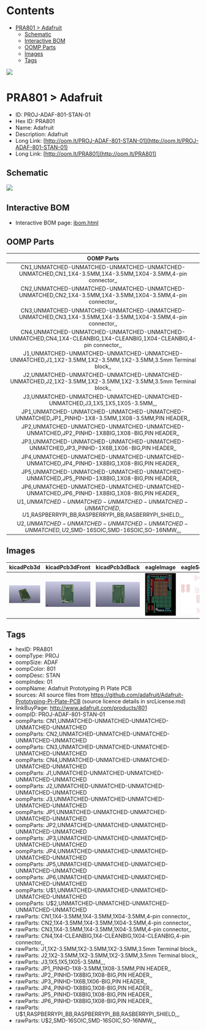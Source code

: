 



Contents
========

* [PRA801 > Adafruit](#pra801--adafruit)
	* [Schematic](#schematic)
	* [Interactive BOM](#interactive-bom)
	* [OOMP Parts](#oomp-parts)
	* [Images](#images)
	* [Tags](#tags)
  
![][im]
# PRA801 > Adafruit

- ID: PROJ-ADAF-801-STAN-01
- Hex ID: PRA801
- Name: Adafruit
- Description: Adafruit
- Long Link: [http://oom.lt/PROJ-ADAF-801-STAN-01](http://oom.lt/PROJ-ADAF-801-STAN-01)
- Long Link: [http://oom.lt/PRA801](http://oom.lt/PRA801)

## Schematic
  
![][schem]
## Interactive BOM

- Interactive BOM page: [ibom.html](https://htmlpreview.github.io/?https://github.com/oomlout/oomlout_OOMP_projects/blob/main/PROJ-ADAF-801-STAN-01/kicad/bom/ibom.html)

## OOMP Parts
  

|OOMP Parts|
| :---: |
|CN1,UNMATCHED-UNMATCHED-UNMATCHED-UNMATCHED-UNMATCHED,CN1,1X4-3.5MM,1X4-3.5MM,1X04-3.5MM,4-pin connector,,|
|CN2,UNMATCHED-UNMATCHED-UNMATCHED-UNMATCHED-UNMATCHED,CN2,1X4-3.5MM,1X4-3.5MM,1X04-3.5MM,4-pin connector,,|
|CN3,UNMATCHED-UNMATCHED-UNMATCHED-UNMATCHED-UNMATCHED,CN3,1X4-3.5MM,1X4-3.5MM,1X04-3.5MM,4-pin connector,,|
|CN4,UNMATCHED-UNMATCHED-UNMATCHED-UNMATCHED-UNMATCHED,CN4,1X4-CLEANBIG,1X4-CLEANBIG,1X04-CLEANBIG,4-pin connector,,|
|J1,UNMATCHED-UNMATCHED-UNMATCHED-UNMATCHED-UNMATCHED,J1,1X2-3.5MM,1X2-3.5MM,1X2-3.5MM,3.5mm Terminal block,,|
|J2,UNMATCHED-UNMATCHED-UNMATCHED-UNMATCHED-UNMATCHED,J2,1X2-3.5MM,1X2-3.5MM,1X2-3.5MM,3.5mm Terminal block,,|
|J3,UNMATCHED-UNMATCHED-UNMATCHED-UNMATCHED-UNMATCHED,J3,1X5,1X5,1X05-3.5MM,,,|
|JP1,UNMATCHED-UNMATCHED-UNMATCHED-UNMATCHED-UNMATCHED,JP1,,PINHD-1X8-3.5MM,1X08-3.5MM,PIN HEADER,,|
|JP2,UNMATCHED-UNMATCHED-UNMATCHED-UNMATCHED-UNMATCHED,JP2,,PINHD-1X8BIG,1X08-BIG,PIN HEADER,,|
|JP3,UNMATCHED-UNMATCHED-UNMATCHED-UNMATCHED-UNMATCHED,JP3,,PINHD-1X6B,1X06-BIG,PIN HEADER,,|
|JP4,UNMATCHED-UNMATCHED-UNMATCHED-UNMATCHED-UNMATCHED,JP4,,PINHD-1X8BIG,1X08-BIG,PIN HEADER,,|
|JP5,UNMATCHED-UNMATCHED-UNMATCHED-UNMATCHED-UNMATCHED,JP5,,PINHD-1X8BIG,1X08-BIG,PIN HEADER,,|
|JP6,UNMATCHED-UNMATCHED-UNMATCHED-UNMATCHED-UNMATCHED,JP6,,PINHD-1X8BIG,1X08-BIG,PIN HEADER,,|
|U$1,UNMATCHED-UNMATCHED-UNMATCHED-UNMATCHED-UNMATCHED,U$1,RASPBERRYPI_BB,RASPBERRYPI_BB,RASBERRYPI_SHIELD,,,|
|U$2,UNMATCHED-UNMATCHED-UNMATCHED-UNMATCHED-UNMATCHED,U$2,SMD-16SOIC,SMD-16SOIC,SO-16NMW,,,|

## Images
  
  

|kicadPcb3d|kicadPcb3dFront|kicadPcb3dBack|eagleImage|eagleSchemImage|
| :---: | :---: | :---: | :---: | :---: |
|[![kicadPcb3d](kicadPcb3d_140.png)](kicadPcb3d.png)|[![kicadPcb3dFront](kicadPcb3dFront_140.png)](kicadPcb3dFront.png)|[![kicadPcb3dBack](kicadPcb3dBack_140.png)](kicadPcb3dBack.png)|[![eagleImage](eagleImage_140.png)](eagleImage.png)|[![eagleSchemImage](eagleSchemImage_140.png)](eagleSchemImage.png)|

## Tags

- hexID: PRA801
- oompType: PROJ
- oompSize: ADAF
- oompColor: 801
- oompDesc: STAN
- oompIndex: 01
- oompName: Adafruit Prototyping Pi Plate PCB
- sources: All source files from https://github.com/adafruit/Adafruit-Prototyping-Pi-Plate-PCB (source licence details in srcLicense.md)
- linkBuyPage: http://www.adafruit.com/products/801
- oompID: PROJ-ADAF-801-STAN-01
- oompParts: CN1,UNMATCHED-UNMATCHED-UNMATCHED-UNMATCHED-UNMATCHED
- oompParts: CN2,UNMATCHED-UNMATCHED-UNMATCHED-UNMATCHED-UNMATCHED
- oompParts: CN3,UNMATCHED-UNMATCHED-UNMATCHED-UNMATCHED-UNMATCHED
- oompParts: CN4,UNMATCHED-UNMATCHED-UNMATCHED-UNMATCHED-UNMATCHED
- oompParts: J1,UNMATCHED-UNMATCHED-UNMATCHED-UNMATCHED-UNMATCHED
- oompParts: J2,UNMATCHED-UNMATCHED-UNMATCHED-UNMATCHED-UNMATCHED
- oompParts: J3,UNMATCHED-UNMATCHED-UNMATCHED-UNMATCHED-UNMATCHED
- oompParts: JP1,UNMATCHED-UNMATCHED-UNMATCHED-UNMATCHED-UNMATCHED
- oompParts: JP2,UNMATCHED-UNMATCHED-UNMATCHED-UNMATCHED-UNMATCHED
- oompParts: JP3,UNMATCHED-UNMATCHED-UNMATCHED-UNMATCHED-UNMATCHED
- oompParts: JP4,UNMATCHED-UNMATCHED-UNMATCHED-UNMATCHED-UNMATCHED
- oompParts: JP5,UNMATCHED-UNMATCHED-UNMATCHED-UNMATCHED-UNMATCHED
- oompParts: JP6,UNMATCHED-UNMATCHED-UNMATCHED-UNMATCHED-UNMATCHED
- oompParts: U$1,UNMATCHED-UNMATCHED-UNMATCHED-UNMATCHED-UNMATCHED
- oompParts: U$2,UNMATCHED-UNMATCHED-UNMATCHED-UNMATCHED-UNMATCHED
- rawParts: CN1,1X4-3.5MM,1X4-3.5MM,1X04-3.5MM,4-pin connector,,
- rawParts: CN2,1X4-3.5MM,1X4-3.5MM,1X04-3.5MM,4-pin connector,,
- rawParts: CN3,1X4-3.5MM,1X4-3.5MM,1X04-3.5MM,4-pin connector,,
- rawParts: CN4,1X4-CLEANBIG,1X4-CLEANBIG,1X04-CLEANBIG,4-pin connector,,
- rawParts: J1,1X2-3.5MM,1X2-3.5MM,1X2-3.5MM,3.5mm Terminal block,,
- rawParts: J2,1X2-3.5MM,1X2-3.5MM,1X2-3.5MM,3.5mm Terminal block,,
- rawParts: J3,1X5,1X5,1X05-3.5MM,,,
- rawParts: JP1,,PINHD-1X8-3.5MM,1X08-3.5MM,PIN HEADER,,
- rawParts: JP2,,PINHD-1X8BIG,1X08-BIG,PIN HEADER,,
- rawParts: JP3,,PINHD-1X6B,1X06-BIG,PIN HEADER,,
- rawParts: JP4,,PINHD-1X8BIG,1X08-BIG,PIN HEADER,,
- rawParts: JP5,,PINHD-1X8BIG,1X08-BIG,PIN HEADER,,
- rawParts: JP6,,PINHD-1X8BIG,1X08-BIG,PIN HEADER,,
- rawParts: U$1,RASPBERRYPI_BB,RASPBERRYPI_BB,RASBERRYPI_SHIELD,,,
- rawParts: U$2,SMD-16SOIC,SMD-16SOIC,SO-16NMW,,,



[im]: kicadPcb3d_450.png
[schem]: eagleSchemImage.png
